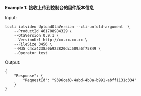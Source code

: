 **Example 1: 接收上传到控制台的固件版本信息**



Input: 

```
tccli iotvideo UploadOtaVersion --cli-unfold-argument  \
    --ProductId 461708984329 \
    --OtaVersion 0.9.1 \
    --VersionUrl http://xx.xx.xx.xx \
    --FileSize 3456 \
    --Md5 c4ca4238a0b923820dcc509a6f75849 \
    --Operator test
```

Output: 
```
{
    "Response": {
        "RequestId": "9396ceb0-4abd-4b8a-b991-abff1131c334"
    }
}
```

